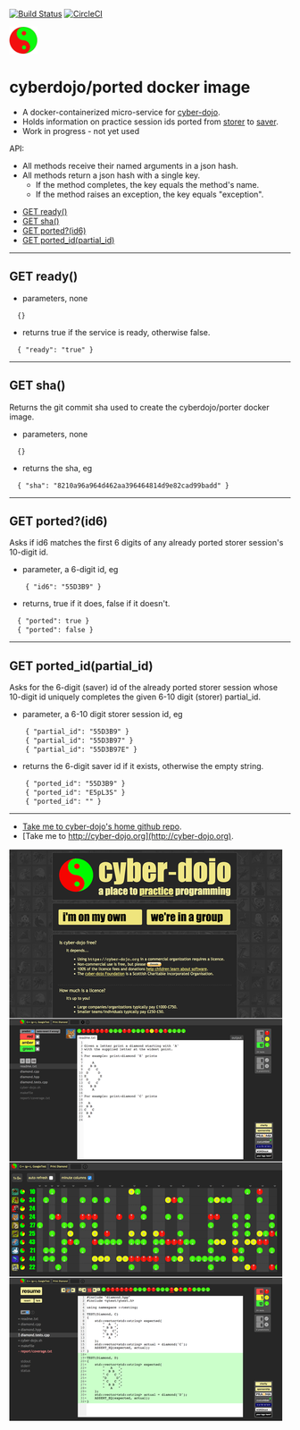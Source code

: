 
[![Build Status](https://travis-ci.org/cyber-dojo/ported.svg?branch=master)](https://travis-ci.org/cyber-dojo/ported)
[![CircleCI](https://circleci.com/gh/cyber-dojo/ported.svg?style=svg)](https://circleci.com/gh/cyber-dojo/ported)

<img src="https://raw.githubusercontent.com/cyber-dojo/nginx/master/images/home_page_logo.png"
alt="cyber-dojo yin/yang logo" width="50px" height="50px"/>

# cyberdojo/ported docker image

- A docker-containerized micro-service for [cyber-dojo](http://cyber-dojo.org).
- Holds information on practice session ids ported from
[storer](https://github.com/cyber-dojo/storer)
to
[saver](https://github.com/cyber-dojo/saver).
- Work in progress - not yet used

API:
  * All methods receive their named arguments in a json hash.
  * All methods return a json hash with a single key.
    * If the method completes, the key equals the method's name.
    * If the method raises an exception, the key equals "exception".

- [GET ready()](#get-ready)
- [GET sha()](#get-sha)
- [GET ported?(id6)](#get-portedid6)
- [GET ported_id(partial_id)](#get-portedidpartialid)

- - - -

## GET ready()
- parameters, none
```
  {}
```
- returns true if the service is ready, otherwise false.
```
  { "ready": "true" }
```

- - - -

## GET sha()
Returns the git commit sha used to create the cyberdojo/porter docker image.
- parameters, none
```
  {}
```
- returns the sha, eg
```
  { "sha": "8210a96a964d462aa396464814d9e82cad99badd" }
```

- - - -

## GET ported?(id6)
Asks if id6 matches the first 6 digits of any already ported storer
session's 10-digit id.
- parameter, a 6-digit id, eg
```
    { "id6": "55D3B9" }
```
- returns, true if it does, false if it doesn't.
```
  { "ported": true }
  { "ported": false }
```

- - - -

## GET ported_id(partial_id)
Asks for the 6-digit (saver) id of the already ported storer
session whose 10-digit id uniquely completes the given 6-10 digit (storer) partial_id.
- parameter, a 6-10 digit storer session id, eg
```
    { "partial_id": "55D3B9" }
    { "partial_id": "55D3B97" }
    { "partial_id": "55D3B97E" }    
```
- returns the 6-digit saver id if it exists, otherwise the empty string.
```
    { "ported_id": "55D3B9" }
    { "ported_id": "E5pL3S" }
    { "ported_id": "" }
```

- - - -

* [Take me to cyber-dojo's home github repo](https://github.com/cyber-dojo/cyber-dojo).
* [Take me to http://cyber-dojo.org](http://cyber-dojo.org).

![cyber-dojo.org home page](https://github.com/cyber-dojo/cyber-dojo/blob/master/shared/home_page_snapshot.png)
